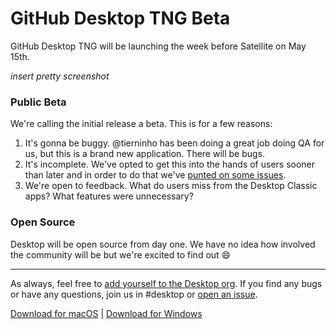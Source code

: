 # GitHub Desktop TNG Beta

GitHub Desktop TNG will be launching the week before Satellite on May 15th.

_insert pretty screenshot_

### Public Beta

We're calling the initial release a beta. This is for a few reasons:

1. It's gonna be buggy. @tierninho has been doing a great job doing QA for us, but this is a brand new application. There will be bugs.
1. It's incomplete. We've opted to get this into the hands of users sooner than later and in order to do that we've [punted on some issues](https://github.com/desktop/desktop/milestone/7).
1. We're open to feedback. What do users miss from the Desktop Classic apps? What features were unnecessary?

### Open Source

Desktop will be open source from day one. We have no idea how involved the community will be but we're excited to find out :smile:

---

As always, feel free to [add yourself to the Desktop org](http://central.github.com/invite_to_desktop_org). If you find any bugs or have any questions, join us in #desktop or [open an issue](https://github.com/desktop/desktop/issues/new).

[Download for macOS](https://central.github.com/deployments/desktop/desktop/latest/darwin) | [Download for Windows](https://central.github.com/deployments/desktop/desktop/latest/win32)
